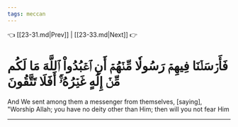 ```yaml
---
tags: meccan
---
```


👈 [[23-31.md|Prev]] | [[23-33.md|Next]] 👉

# فَأَرۡسَلۡنَا فِيهِمۡ رَسُولٗا مِّنۡهُمۡ أَنِ ٱعۡبُدُواْ ٱللَّهَ مَا لَكُم مِّنۡ إِلَٰهٍ غَيۡرُهُۥٓۚ أَفَلَا تَتَّقُونَ

And We sent among them a messenger from themselves, [saying], "Worship Allah; you have no deity other than Him; then will you not fear Him

---

